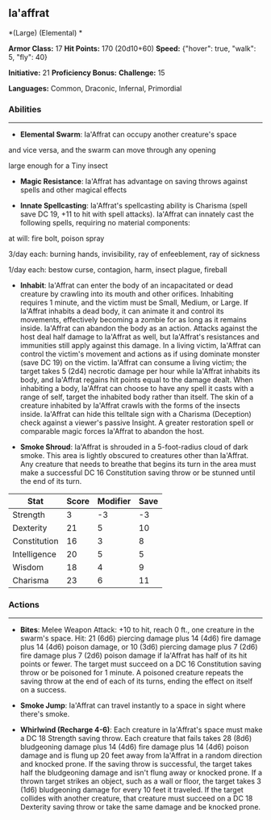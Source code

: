 ## Ia'affrat
*(Large) (Elemental) *

**Armor Class:** 17
**Hit Points:** 170 (20d10+60)
**Speed:** {"hover": true, "walk": 5, "fly": 40}

**Initiative:** 21
**Proficiency Bonus:**
**Challenge:** 15

**Languages:** Common, Draconic, Infernal, Primordial

### Abilities
 --- 
- **Elemental Swarm**: Ia'Affrat can occupy another creature's space

and vice versa, and the swarm can move through any opening

large enough for a Tiny insect

- **Magic Resistance**: Ia'Affrat has advantage on saving throws against spells and other magical effects

- **Innate Spellcasting**: Ia'Affrat's spellcasting ability is Charisma (spell save DC 19, +11 to hit with spell attacks). Ia'Affrat can innately cast the following spells, requiring no material components:

at will: fire bolt, poison spray

3/day each: burning hands, invisibility, ray of enfeeblement, ray of sickness

1/day each: bestow curse, contagion, harm, insect plague, fireball

- **Inhabit**: Ia'Affrat can enter the body of an incapacitated or dead creature by crawling into its mouth and other orifices. Inhabiting requires 1 minute, and the victim must be Small, Medium, or Large. If Ia'Affrat inhabits a dead body, it can animate it and control its movements, effectively becoming a zombie for as long as it remains inside. Ia'Affrat can abandon the body as an action. Attacks against the host deal half damage to Ia'Affrat as well, but Ia'Affrat's resistances and immunities still apply against this damage. In a living victim, Ia'Affrat can control the victim's movement and actions as if using dominate monster (save DC 19) on the victim. Ia'Affrat can consume a living victim; the target takes 5 (2d4) necrotic damage per hour while Ia'Affrat inhabits its body, and Ia'Affrat regains hit points equal to the damage dealt. When inhabiting a body, Ia'Affrat can choose to have any spell it casts with a range of self, target the inhabited body rather than itself. The skin of a creature inhabited by Ia'Affrat crawls with the forms of the insects inside. Ia'Affrat can hide this telltale sign with a Charisma (Deception) check against a viewer's passive Insight. A greater restoration spell or comparable magic forces Ia'Affrat to abandon the host.

- **Smoke Shroud**: Ia'Affrat is shrouded in a 5-foot-radius cloud of dark smoke. This area is lightly obscured to creatures other than Ia'Affrat. Any creature that needs to breathe that begins its turn in the area must make a successful DC 16 Constitution saving throw or be stunned until the end of its turn.



| Stat | Score | Modifier | Save |
| ---- | ---- | ---- | ---- |
| Strength | 3 | -3 | -3 |
| Dexterity | 21 | 5 | 10 |
| Constitution | 16 | 3 | 8 |
| Intelligence | 20 | 5 | 5 |
| Wisdom | 18 | 4 | 9 |
| Charisma | 23 | 6 | 11 |

### Actions
 --- 
- **Bites**: Melee Weapon Attack: +10 to hit, reach 0 ft., one creature in the swarm's space. Hit: 21 (6d6) piercing damage plus 14 (4d6) fire damage plus 14 (4d6) poison damage, or 10 (3d6) piercing damage plus 7 (2d6) fire damage plus 7 (2d6) poison damage if Ia'Affrat has half of its hit points or fewer. The target must succeed on a DC 16 Constitution saving throw or be poisoned for 1 minute. A poisoned creature repeats the saving throw at the end of each of its turns, ending the effect on itself on a success.

- **Smoke Jump**: Ia'Affrat can travel instantly to a space in sight where there's smoke.

- **Whirlwind (Recharge 4-6)**: Each creature in Ia'Affrat's space must make a DC 18 Strength saving throw. Each creature that fails takes 28 (8d6) bludgeoning damage plus 14 (4d6) fire damage plus 14 (4d6) poison damage and is flung up 20 feet away from Ia'Affrat in a random direction and knocked prone. If the saving throw is successful, the target takes half the bludgeoning damage and isn't flung away or knocked prone. If a thrown target strikes an object, such as a wall or floor, the target takes 3 (1d6) bludgeoning damage for every 10 feet it traveled. If the target collides with another creature, that creature must succeed on a DC 18 Dexterity saving throw or take the same damage and be knocked prone.

